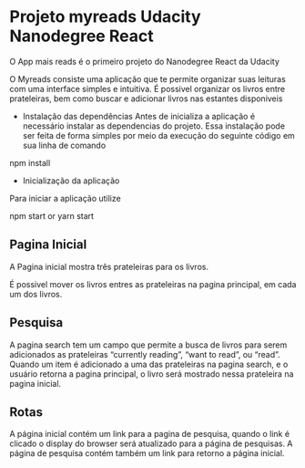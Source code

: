 # Projeto myreads Udacity Nanodegree React

O App mais reads é o primeiro projeto do Nanodegree React da Udacity

O Myreads consiste uma aplicação que te permite organizar suas leituras com uma interface simples e intuitiva. É possivel organizar os livros entre prateleiras, bem como buscar e adicionar livros nas estantes disponiveis

* Instalação das dependências
Antes de inicializa a aplicação é necessário instalar as dependencias do projeto. Essa instalação pode ser feita de forma simples por meio da execução do seguinte código em sua linha de comando

npm install

* Inicialização da aplicação

Para iniciar a aplicação utilize

npm start or yarn start

## Pagina Inicial

A Pagina inicial mostra três prateleiras para os livros.

É possivel mover os livros entres as prateleiras na pagina principal, em cada um dos livros.

## Pesquisa 

A pagina search tem um campo que permite a busca de livros para serem adicionados as prateleiras “currently reading”, “want to read”, ou “read”. Quando um item é adicionado a uma das prateleiras na pagina search, e o usuário retorna a pagina principal, o livro será mostrado nessa prateleira na pagina inicial.

## Rotas

A página inicial contém um link para a pagina de pesquisa, quando o link é clicado o display do browser será atualizado para a página de pesquisas. A página de pesquisa contém também um link para retorno a página inicial.

